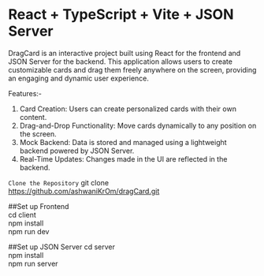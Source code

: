 # React + TypeScript + Vite + JSON Server

DragCard is an interactive project built using React for the frontend and JSON Server for the backend. This application allows users to create customizable cards and drag them freely anywhere on the screen, providing an engaging and dynamic user experience.

Features:-
1. Card Creation: Users can create personalized cards with their own content.
2. Drag-and-Drop Functionality: Move cards dynamically to any position on the screen.
3. Mock Backend: Data is stored and managed using a lightweight backend powered by JSON Server.
4. Real-Time Updates: Changes made in the UI are reflected in the backend.

`Clone the Repository`
  git clone https://github.com/ashwaniKrOm/dragCard.git

##Set up Frontend  
  cd client  
  npm install  
  npm run dev  

##Set up JSON Server
  cd server  
  npm install  
  npm run server  
